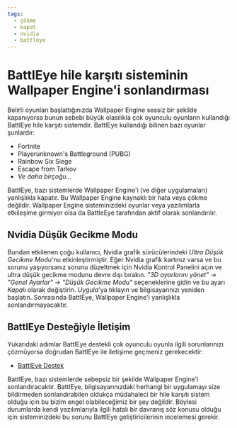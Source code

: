 ```yaml
---
tags:
  - çökme
  - kapat
  - nvidia
  - battleye
---
```


# BattlEye hile karşıtı sisteminin Wallpaper Engine'i sonlandırması
Belirli oyunları başlattığınızda Wallpaper Engine sessiz bir şekilde kapanıyorsa bunun sebebi büyük olasılıkla çok oyunculu oyunların kullandığı BattlEye hile karşıtı sistemdir. BattlEye kullandığı bilinen bazı oyunlar şunlardır:

* Fortnite
* Playerunknown's Battleground (PUBG)
* Rainbow Six Siege
* Escape from Tarkov
* *Ve daha birçoğu...*

BattlEye, bazı sistemlerde Wallpaper Engine'i (ve diğer uygulamaları) yanlışlıkla kapatır. Bu Wallpaper Engine kaynaklı bir hata veya çökme değildir. Wallpaper Engine sisteminizdeki oyunlar veya yazılımlarla etkileşime girmiyor olsa da BattleEye tarafından aktif olarak sonlandırılır.

## Nvidia Düşük Gecikme Modu
Bundan etkilenen çoğu kullanıcı, Nvidia grafik sürücülerindeki *Ultra Düşük Gecikme Modu*'nu etkinleştirmiştir. Eğer Nvidia grafik kartınız varsa ve bu sorunu yaşıyorsanız sorunu düzeltmek için Nvidia Kontrol Panelini açın ve ultra düşük gecikme modunu devre dışı bırakın. *"3D ayarlarını yönet"* -> *"Genel Ayarlar"* -> *"Düşük Gecikme Modu"* seçeneklerine gidin ve bu ayarı *Kapalı* olarak değiştirin. *Uygula*'ya tıklayın ve bilgisayarınızı yeniden başlatın. Sonrasında BattlEye, Wallpaper Engine'i yanlışlıkla sonlandırmayacaktır.

## BattlEye Desteğiyle İletişim
Yukarıdaki adımlar BattlEye destekli çok oyunculu oyunla ilgili sorunlarınızı çözmüyorsa doğrudan BattlEye ile iletişime geçmeniz gerekecektir:

* [BattlEye Destek](https://www.battleye.com/contact/)

BattlEye, bazı sistemlerde sebepsiz bir şekilde Wallpaper Engine'i sonlandıracaktır. BattlEye, bilgisayarınızdaki herhangi bir uygulamayı size bildirmeden sonlandırabilen oldukça müdahaleci bir hile karşıtı sistem olduğu için bu bizim engel olabileceğimiz bir şey değildir. Böylesi durumlarda kendi yazılımlarıyla ilgili hatalı bir davranış söz konusu olduğu için sisteminizdeki bu sorunu BattlEye geliştiricilerinin incelemesi gerekir.